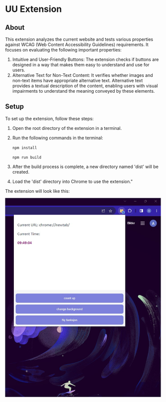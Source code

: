 # UU Extension

## About
This extension analyzes the current website and tests various properties against WCAG (Web Content Accessibility Guidelines) requirements. It focuses on evaluating the following important properties:

1. Intuitive and User-Friendly Buttons: The extension checks if buttons are designed in a way that makes them easy to understand and use for users.
2. Alternative Text for Non-Text Content: It verifies whether images and non-text items have appropriate alternative text. Alternative text provides a textual description of the content, enabling users with visual impairments to understand the meaning conveyed by these elements.

## Setup

To set up the extension, follow these steps:

1. Open the root directory of the extension in a terminal.
2. Run the following commands in the terminal:

    ```npm install```

    ```npm run build```
3. After the build process is complete, a new directory named 'dist' will be created.
4. Load the 'dist' directory into Chrome to use the extension."

The extension will look like this:

![Extension screenshot](/images/extension%20screenshot.jpg)
